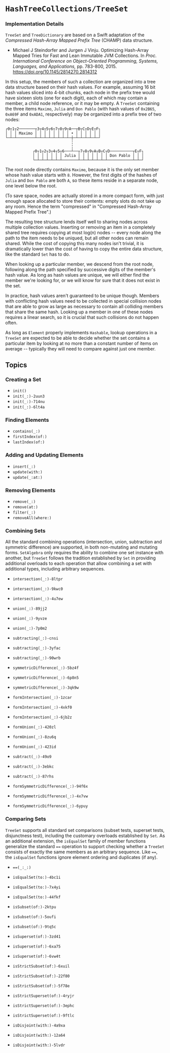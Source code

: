 # ``HashTreeCollections/TreeSet``

### Implementation Details

`TreeSet` and `TreeDictionary` are based on a Swift adaptation
of the *Compressed Hash-Array Mapped Prefix Tree* (CHAMP) data structure.

- Michael J Steindorfer and Jurgen J Vinju. Optimizing Hash-Array Mapped
   Tries for Fast and Lean Immutable JVM Collections. In *Proc.
   International Conference on Object-Oriented Programming, Systems,
   Languages, and Applications,* pp. 783-800, 2015.
   https://doi.org/10.1145/2814270.2814312

In this setup, the members of such a collection are organized into a tree
data structure based on their hash values. For example, assuming 16 bit hash
values sliced into 4-bit chunks, each node in the prefix tree would have
sixteen slots (one for each digit), each of which may contain a member, a
child node reference, or it may be empty. A `TreeSet` containing the
three items `Maximo`, `Julia` and `Don Pablo` (with hash values of `0x2B65`,
`0xA69F` and `0xADA1`, respectively) may be organized into a prefix tree of
two nodes:

```
┌0┬1┬2───────┬3┬4┬5┬6┬7┬8┬9┬A──┬B┬C┬D┬E┬F┐
│ │ │ Maximo │ │ │ │ │ │ │ │ • │ │ │ │ │ │
└─┴─┴────────┴─┴─┴─┴─┴─┴─┴─┴─┼─┴─┴─┴─┴─┴─┘
                             ╎
                             ╎
            ┌0┬1┬2┬3┬4┬5┬6───┴──┬7┬8┬9┬A┬B┬C┬D──────────┬E┬F┐
            │ │ │ │ │ │ │ Julia │ │ │ │ │ │ │ Don Pablo │ │ │
            └─┴─┴─┴─┴─┴─┴───────┴─┴─┴─┴─┴─┴─┴───────────┴─┴─┘
```

The root node directly contains `Maximo`, because it is the only set member
whose hash value starts with `8`. However, the first digits of the hashes of
`Julia` and `Don Pablo` are both `A`, so these items reside in a separate
node, one level below the root.

(To save space, nodes are actually stored in a more compact form, with just
enough space allocated to store their contents: empty slots do not take up
any room. Hence the term "compressed" in "Compressed Hash-Array Mapped
Prefix Tree".)

The resulting tree structure lends itself well to sharing nodes across
multiple collection values. Inserting or removing an item in a completely
shared tree requires copying at most log(n) nodes -- every node along the
path to the item needs to be uniqued, but all other nodes can remain shared.
While the cost of copying this many nodes isn't trivial, it is dramatically
lower than the cost of having to copy the entire data structure, like the
standard `Set` has to do.

When looking up a particular member, we descend from the root node,
following along the path specified by successive digits of the member's hash
value. As long as hash values are unique, we will either find the member
we're looking for, or we will know for sure that it does not exist in the
set.

In practice, hash values aren't guaranteed to be unique though. Members with
conflicting hash values need to be collected in special collision nodes that
are able to grow as large as necessary to contain all colliding members that
share the same hash. Looking up a member in one of these nodes requires a
linear search, so it is crucial that such collisions do not happen often.

As long as `Element` properly implements `Hashable`, lookup operations in a
`TreeSet` are expected to be able to decide whether the set contains a
particular item by looking at no more than a constant number of items on
average -- typically they will need to compare against just one member.

## Topics

### Creating a Set

- ``init()``
- ``init(_:)-2uun3``
- ``init(_:)-714nu``
- ``init(_:)-6lt4a``

### Finding Elements

- ``contains(_:)``
- ``firstIndex(of:)``
- ``lastIndex(of:)``

### Adding and Updating Elements

- ``insert(_:)``
- ``update(with:)``
- ``update(_:at:)``

### Removing Elements

- ``remove(_:)``
- ``remove(at:)``
- ``filter(_:)``
- ``removeAll(where:)``

### Combining Sets

All the standard combining operations (intersection, union, subtraction and
symmetric difference) are supported, in both non-mutating and mutating forms.
`SetAlgebra` only requires the ability to combine one set instance with another,
but `TreeSet` follows the tradition established by `Set` in providing
additional overloads to each operation that allow combining a set with
additional types, including arbitrary sequences.

- ``intersection(_:)-8ltpr``
- ``intersection(_:)-9kwc0``
- ``intersection(_:)-4u7ew``

- ``union(_:)-89jj2``
- ``union(_:)-9yvze``
- ``union(_:)-7p0m2``

- ``subtracting(_:)-cnsi``
- ``subtracting(_:)-3yfac``
- ``subtracting(_:)-90wrb``

- ``symmetricDifference(_:)-5bz4f``
- ``symmetricDifference(_:)-6p8n5``
- ``symmetricDifference(_:)-3qk9w``

- ``formIntersection(_:)-1zcar``
- ``formIntersection(_:)-4xkf0``
- ``formIntersection(_:)-6jb2z``

- ``formUnion(_:)-420zl``
- ``formUnion(_:)-8zu6q``
- ``formUnion(_:)-423id``

- ``subtract(_:)-49o9``
- ``subtract(_:)-3ebkc``
- ``subtract(_:)-87rhs``

- ``formSymmetricDifference(_:)-94f6x``
- ``formSymmetricDifference(_:)-4x7vw``
- ``formSymmetricDifference(_:)-6ypuy``

### Comparing Sets

`TreeSet` supports all standard set comparisons (subset tests, superset
tests, disjunctness test), including the customary overloads established by
`Set`. As an additional extension, the `isEqualSet` family of member functions
generalize the standard `==` operation to support checking whether a
`TreeSet` consists of exactly the same members as an arbitrary sequence.
Like `==`, the `isEqualSet` functions ignore element ordering and duplicates (if
any).

- ``==(_:_:)`` 
- ``isEqualSet(to:)-4bc1i`` 
- ``isEqualSet(to:)-7x4yi`` 
- ``isEqualSet(to:)-44fkf`` 

- ``isSubset(of:)-2ktpu`` 
- ``isSubset(of:)-5oufi`` 
- ``isSubset(of:)-9tq5c`` 

- ``isSuperset(of:)-3zd41`` 
- ``isSuperset(of:)-6xa75`` 
- ``isSuperset(of:)-6vw4t`` 

- ``isStrictSubset(of:)-6xuil`` 
- ``isStrictSubset(of:)-22f80`` 
- ``isStrictSubset(of:)-5f78e`` 

- ``isStrictSuperset(of:)-4ryjr`` 
- ``isStrictSuperset(of:)-3ephc``
- ``isStrictSuperset(of:)-9ftlc`` 

- ``isDisjoint(with:)-4a9xa``
- ``isDisjoint(with:)-12a64``
- ``isDisjoint(with:)-5lvdr``
